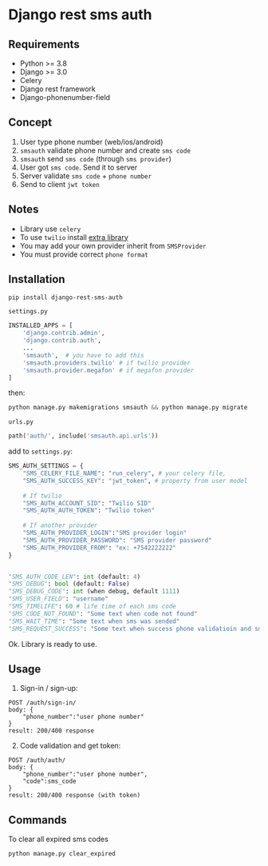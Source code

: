 # Django rest sms auth

## Requirements

+ Python >= 3.8
+ Django >= 3.0
+ Celery
+ Django rest framework
+ Django-phonenumber-field
 
## Concept
1. User type phone number (web/ios/android)
2. `smsauth` validate phone number and create `sms code`
3. `smsauth` send `sms code` (through `sms provider`)
4.  User got `sms code`. Send it to server
5.  Server validate `sms code` + `phone number`
6.  Send to client `jwt token`

## Notes
* Library use `celery`
* To use `twilio` install [extra library](https://www.twilio.com/docs/libraries/python)
* You may add your own provider inherit from `SMSProvider`
* You must provide correct `phone format`

## Installation
```commandline
pip install django-rest-sms-auth
```
`settings.py`

```python
INSTALLED_APPS = [
    'django.contrib.admin',
    'django.contrib.auth',
    ...
    'smsauth',  # you have to add this
    'smsauth.providers.twilio' # if twilio provider
    'smsauth.provider.megafon' # if megafon provider
]
```
then:
```python
python manage.py makemigrations smsauth && python manage.py migrate
```
`urls.py`
```python
path('auth/', include('smsauth.api.urls'))
```
add to `settings.py`:
```python
SMS_AUTH_SETTINGS = {
    "SMS_CELERY_FILE_NAME": "run_celery", # your celery file,
    "SMS_AUTH_SUCCESS_KEY": "jwt_token", # property from user model
    
    # If twilio
    "SMS_AUTH_ACCOUNT_SID": "Twilio SID"
    "SMS_AUTH_AUTH_TOKEN": "Twilio token"
    
    # If another provider
    "SMS_AUTH_PROVIDER_LOGIN":"SMS provider login"
    "SMS_AUTH_PROVIDER_PASSWORD": "SMS provider password"
    "SMS_AUTH_PROVIDER_FROM": "ex: +7542222222"
}


"SMS_AUTH_CODE_LEN": int (default: 4)
"SMS_DEBUG": bool (default: False)
"SMS_DEBUG_CODE": int (when debug, default 1111)
"SMS_USER_FIELD": "username" 
"SMS_TIMELIFE": 60 # life time of each sms code
"SMS_CODE_NOT_FOUND": "Some text when code not found"
"SMS_WAIT_TIME": "Some text when sms was sended"
"SMS_REQUEST_SUCCESS": "Some text when success phone validatioin and sms sended to user"
```
Ok. Library is ready to use.

## Usage
1. Sign-in / sign-up:
```command
POST /auth/sign-in/
body: {
    "phone_number":"user phone number"
}
result: 200/400 response
```
2. Code validation and get token:
```command
POST /auth/auth/
body: {
    "phone_number":"user phone number",
    "code":sms_code
}
result: 200/400 response (with token)
```

## Commands
To clear all expired sms codes
```python
python manage.py clear_expired
```